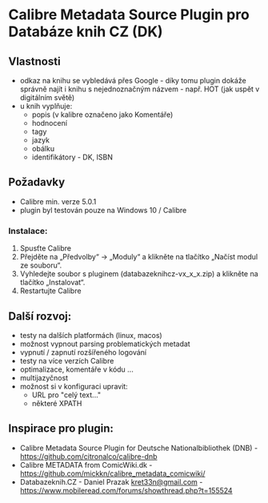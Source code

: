 # Calibre Metadata Source Plugin pro Databáze knih CZ (DK)

## Vlastnosti
* odkaz na knihu se vybledává přes Google - díky tomu plugin dokáže správně najít i knihu s nejednoznačným názvem - např. HOT (jak uspět v digitálním světě)
* u knih vyplňuje:
    * popis (v kalibre označeno jako Komentáře)
    * hodnocení
    * tagy
    * jazyk
    * obálku
    * identifikátory - DK, ISBN

## Požadavky
* Calibre min. verze 5.0.1
* plugin byl testován pouze na Windows 10 / Calibre

### Instalace:
1. Spusťte Calibre
1. Přejděte na „Předvolby“ -> „Moduly“ a klikněte na tlačítko „Načíst modul ze souboru“.
1. Vyhledejte soubor s pluginem (databazeknihcz-vx_x_x.zip) a klikněte na tlačítko „Instalovat“.
1. Restartujte Calibre

## Další rozvoj:
* testy na dalších platformách (linux, macos)
* možnost vypnout parsing problematických metadat
* vypnutí / zapnutí rozšířeného logování
* testy na více verzích Calibre  
* optimalizace, komentáře v kódu ...
* multijazyčnost
* možnost si v konfiguraci upravit:
  * URL pro "celý text..."
  * některé XPATH

## Inspirace pro plugin:
* Calibre Metadata Source Plugin for Deutsche Nationalbibliothek (DNB) - https://github.com/citronalco/calibre-dnb
* Calibre METADATA from ComicWiki.dk - https://github.com/mickkn/calibre_metadata_comicwiki/
* Databazeknih.CZ - Daniel Prazak <kret33n@gmail.com> - https://www.mobileread.com/forums/showthread.php?t=155524
